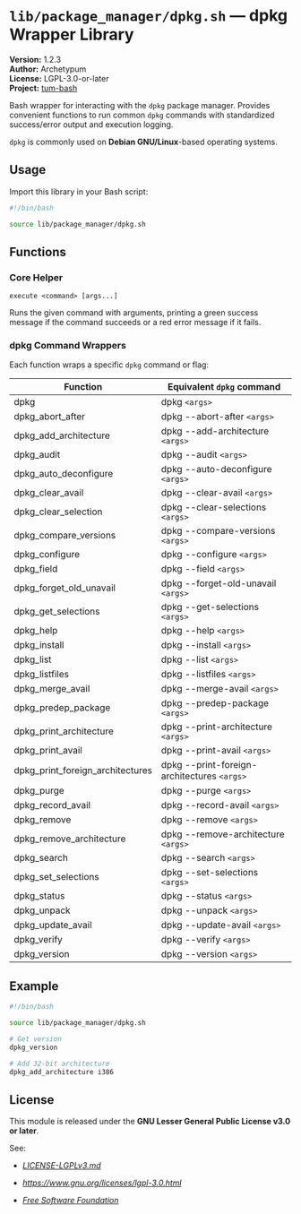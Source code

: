 # `lib/package_manager/dpkg.sh` — dpkg Wrapper Library

**Version:** 1.2.3  
**Author:** Archetypum  
**License:** LGPL-3.0-or-later  
**Project:** [tum-bash](https://github.com/Archetypum/tum-bash.git)

Bash wrapper for interacting with the `dpkg` package manager. Provides convenient functions to run common `dpkg` commands with standardized success/error output and execution logging.

`dpkg` is commonly used on **Debian GNU/Linux**-based operating systems.

## Usage

Import this library in your Bash script:

```bash
#!/bin/bash

source lib/package_manager/dpkg.sh
```

## Functions

### Core Helper

`execute <command> [args...]`

Runs the given command with arguments, printing a green success message if the command succeeds or a red error message if it fails.

### dpkg Command Wrappers

Each function wraps a specific `dpkg` command or flag:

| **Function**                     | **Equivalent `dpkg` command**                |
|----------------------------------|----------------------------------------------|
| dpkg                             | dpkg `<args>`                                |
| dpkg_abort_after                 | dpkg --abort-after `<args>`                  |
| dpkg_add_architecture            | dpkg --add-architecture `<args>`             |
| dpkg_audit                       | dpkg --audit `<args>`                        |
| dpkg_auto_deconfigure            | dpkg --auto-deconfigure `<args>`             |
| dpkg_clear_avail                 | dpkg --clear-avail `<args>`                  |
| dpkg_clear_selection             | dpkg --clear-selections `<args>`             |
| dpkg_compare_versions            | dpkg --compare-versions `<args>`             |
| dpkg_configure                   | dpkg --configure `<args>`                    |
| dpkg_field                       | dpkg --field `<args>`                        |
| dpkg_forget_old_unavail          | dpkg --forget-old-unavail `<args>`           |
| dpkg_get_selections              | dpkg --get-selections `<args>`               |
| dpkg_help                        | dpkg --help `<args>`                         |
| dpkg_install                     | dpkg --install `<args>`                      |
| dpkg_list                        | dpkg --list `<args>`                         |
| dpkg_listfiles                   | dpkg --listfiles `<args>`                    |
| dpkg_merge_avail                 | dpkg --merge-avail `<args>`                  |
| dpkg_predep_package              | dpkg --predep-package `<args>`               |
| dpkg_print_architecture          | dpkg --print-architecture `<args>`           |
| dpkg_print_avail                 | dpkg --print-avail `<args>`                  |
| dpkg_print_foreign_architectures | dpkg --print-foreign-architectures `<args>`  |
| dpkg_purge                       | dpkg --purge `<args>`                        |
| dpkg_record_avail                | dpkg --record-avail `<args>`                 |
| dpkg_remove                      | dpkg --remove `<args>`                       |
| dpkg_remove_architecture         | dpkg --remove-architecture `<args>`          |
| dpkg_search                      | dpkg --search `<args>`                       |
| dpkg_set_selections              | dpkg --set-selections `<args>`               |
| dpkg_status                      | dpkg --status `<args>`                       |
| dpkg_unpack                      | dpkg --unpack `<args>`                       |
| dpkg_update_avail                | dpkg --update-avail `<args>`                 |
| dpkg_verify                      | dpkg --verify `<args>`                       |
| dpkg_version                     | dpkg --version `<args>`                      |

## Example

```bash
#!/bin/bash

source lib/package_manager/dpkg.sh

# Get version
dpkg_version

# Add 32-bit architecture
dpkg_add_architecture i386
```

## License

This module is released under the **GNU Lesser General Public License v3.0 or later**.

See:

- [_LICENSE-LGPLv3.md_](https://github.com/Archetypum/tum-bash/blob/master/LICENSE-LGPLv3.md)

- _https://www.gnu.org/licenses/lgpl-3.0.html_

- [_Free Software Foundation_](https://www.fsf.org/)
